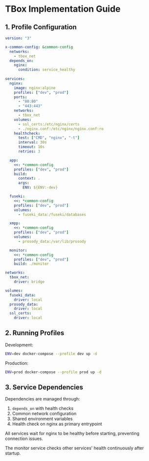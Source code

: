 # TBox Implementation Guide

## 1. Profile Configuration

```yaml
version: "3"

x-common-config: &common-config
  networks:
    - tbox_net
  depends_on:
    nginx:
      condition: service_healthy
      
services:
  nginx:
    image: nginx:alpine
    profiles: ["dev", "prod"]
    ports:
      - "80:80"
      - "443:443"
    networks:
      - tbox_net
    volumes:
      - ssl_certs:/etc/nginx/certs
      - ./nginx.conf:/etc/nginx/nginx.conf:ro
    healthcheck:
      test: ["CMD", "nginx", "-t"]
      interval: 30s
      timeout: 10s
      retries: 3

  app:
    <<: *common-config
    profiles: ["dev", "prod"]
    build: 
      context: .
      args:
        ENV: ${ENV:-dev}

  fuseki:
    <<: *common-config
    profiles: ["dev", "prod"]
    volumes:
      - fuseki_data:/fuseki/databases

  xmpp:
    <<: *common-config
    profiles: ["dev", "prod"]
    volumes:
      - prosody_data:/var/lib/prosody

  monitor:
    <<: *common-config
    profiles: ["dev", "prod"]
    build: ./monitor

networks:
  tbox_net:
    driver: bridge

volumes:
  fuseki_data:
    driver: local
  prosody_data:
    driver: local
  ssl_certs:
    driver: local
```

## 2. Running Profiles

Development:
```bash
ENV=dev docker-compose --profile dev up -d
```

Production:
```bash
ENV=prod docker-compose --profile prod up -d
```

## 3. Service Dependencies 

Dependencies are managed through:
1. `depends_on` with health checks
2. Common network configuration
3. Shared environment variables
4. Health check on nginx as primary entrypoint

All services wait for nginx to be healthy before starting, preventing connection issues.

The monitor service checks other services' health continuously after startup.